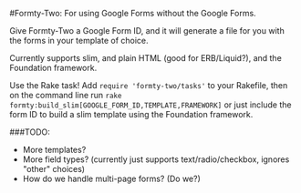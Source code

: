 #Formty-Two: For using Google Forms without the Google Forms.

Give Formty-Two a Google Form ID, and it will generate a file for you with the forms in your template of choice.

Currently supports slim, and plain HTML (good for ERB/Liquid?), and the Foundation framework.

Use the Rake task!  Add `require 'formty-two/tasks'` to your Rakefile, then on the command line run `rake formty:build_slim[GOOGLE_FORM_ID,TEMPLATE,FRAMEWORK]` or just include the form ID to build a slim template using the Foundation framework.

###TODO:

- More templates?
- More field types? (currently just supports text/radio/checkbox, ignores "other" choices)
- How do we handle multi-page forms? (Do we?)
